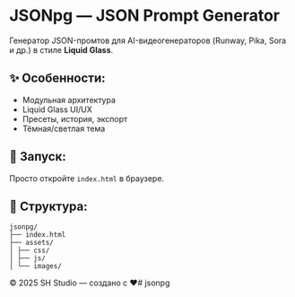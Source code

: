 # JSONpg — JSON Prompt Generator

Генератор JSON-промтов для AI-видеогенераторов (Runway, Pika, Sora и др.) в стиле **Liquid Glass**.

## ✨ Особенности:
- Модульная архитектура
- Liquid Glass UI/UX
- Пресеты, история, экспорт
- Тёмная/светлая тема

## 🚀 Запуск:
Просто откройте `index.html` в браузере.

## 📁 Структура:

    jsonpg/
    ├── index.html
    ├── assets/
    │ ├── css/
    │ ├── js/
    │ └── images/

    
© 2025 SH Studio — создано с ❤️#   j s o n p g  
 